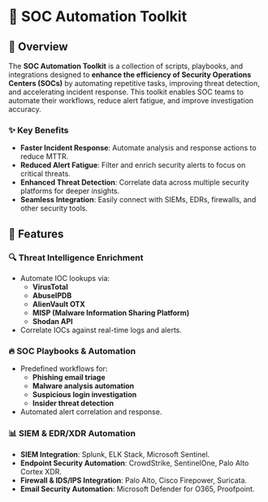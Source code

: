 # 📌 SOC Automation Toolkit

## 🚀 Overview
The **SOC Automation Toolkit** is a collection of scripts, playbooks, and integrations designed to **enhance the efficiency of Security Operations Centers (SOCs)** by automating repetitive tasks, improving threat detection, and accelerating incident response. This toolkit enables SOC teams to automate their workflows, reduce alert fatigue, and improve investigation accuracy.

### ✨ Key Benefits
- **Faster Incident Response**: Automate analysis and response actions to reduce MTTR.
- **Reduced Alert Fatigue**: Filter and enrich security alerts to focus on critical threats.
- **Enhanced Threat Detection**: Correlate data across multiple security platforms for deeper insights.
- **Seamless Integration**: Easily connect with SIEMs, EDRs, firewalls, and other security tools.

## 🎯 Features
### 🔍 Threat Intelligence Enrichment
- Automate IOC lookups via:
  - **VirusTotal**
  - **AbuseIPDB**
  - **AlienVault OTX**
  - **MISP (Malware Information Sharing Platform)**
  - **Shodan API**
- Correlate IOCs against real-time logs and alerts.

### 🔥 SOC Playbooks & Automation
- Predefined workflows for:
  - **Phishing email triage**
  - **Malware analysis automation**
  - **Suspicious login investigation**
  - **Insider threat detection**
- Automated alert correlation and response.

### 📊 SIEM & EDR/XDR Automation
- **SIEM Integration**: Splunk, ELK Stack, Microsoft Sentinel.
- **Endpoint Security Automation**: CrowdStrike, SentinelOne, Palo Alto Cortex XDR.
- **Firewall & IDS/IPS Integration**: Palo Alto, Cisco Firepower, Suricata.
- **Email Security Automation**: Microsoft Defender for O365, Proofpoint.
